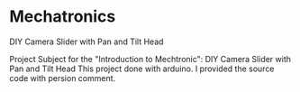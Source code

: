 # Mechatronics
DIY Camera Slider with Pan and Tilt Head

Project Subject for the "Introduction to Mechtronic": DIY Camera Slider with Pan and Tilt Head
This project done with arduino.
I provided the source code with persion comment.
